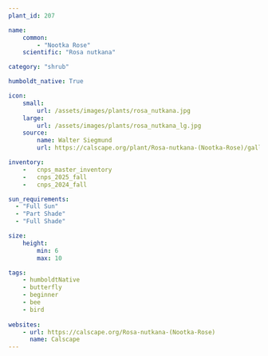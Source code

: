 ```yaml
---
plant_id: 207 

name: 
    common:  
        - "Nootka Rose" 
    scientific: "Rosa nutkana"  

category: "shrub"

humboldt_native: True

icon: 
    small: 
        url: /assets/images/plants/rosa_nutkana.jpg
    large: 
        url: /assets/images/plants/rosa_nutkana_lg.jpg
    source: 
        name: Walter Siegmund 
        url: https://calscape.org/plant/Rosa-nutkana-(Nootka-Rose)/gallery

inventory: 
    -   cnps_master_inventory
    -   cnps_2025_fall
    -   cnps_2024_fall

sun_requirements:
  - "Full Sun"
  - "Part Shade"
  - "Full Shade"

size:
    height: 
        min: 6 
        max: 10

tags:
    - humboldtNative
    - butterfly
    - beginner
    - bee
    - bird
 
websites: 
    - url: https://calscape.org/Rosa-nutkana-(Nootka-Rose) 
      name: Calscape
---
```

